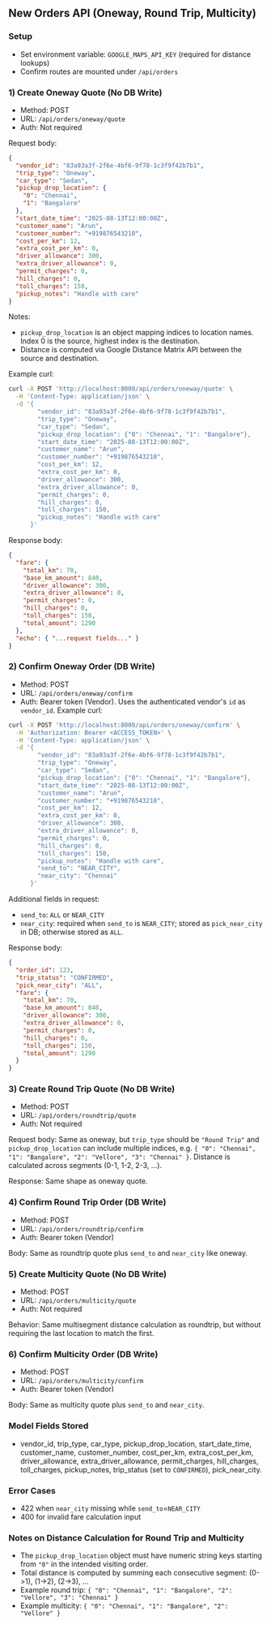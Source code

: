 ## New Orders API (Oneway, Round Trip, Multicity)

### Setup
- Set environment variable: `GOOGLE_MAPS_API_KEY` (required for distance lookups)
- Confirm routes are mounted under `/api/orders`

### 1) Create Oneway Quote (No DB Write)
- Method: POST
- URL: `/api/orders/oneway/quote`
- Auth: Not required

Request body:
```json
{
  "vendor_id": "83a93a3f-2f6e-4bf6-9f78-1c3f9f42b7b1",
  "trip_type": "Oneway",
  "car_type": "Sedan",
  "pickup_drop_location": {
    "0": "Chennai",
    "1": "Bangalore"
  },
  "start_date_time": "2025-08-13T12:00:00Z",
  "customer_name": "Arun",
  "customer_number": "+919876543210",
  "cost_per_km": 12,
  "extra_cost_per_km": 0,
  "driver_allowance": 300,
  "extra_driver_allowance": 0,
  "permit_charges": 0,
  "hill_charges": 0,
  "toll_charges": 150,
  "pickup_notes": "Handle with care"
}
```

Notes:
- `pickup_drop_location` is an object mapping indices to location names. Index 0 is the source, highest index is the destination.
- Distance is computed via Google Distance Matrix API between the source and destination.

Example curl:
```bash
curl -X POST 'http://localhost:8000/api/orders/oneway/quote' \
  -H 'Content-Type: application/json' \
  -d '{
        "vendor_id": "83a93a3f-2f6e-4bf6-9f78-1c3f9f42b7b1",
        "trip_type": "Oneway",
        "car_type": "Sedan",
        "pickup_drop_location": {"0": "Chennai", "1": "Bangalore"},
        "start_date_time": "2025-08-13T12:00:00Z",
        "customer_name": "Arun",
        "customer_number": "+919876543210",
        "cost_per_km": 12,
        "extra_cost_per_km": 0,
        "driver_allowance": 300,
        "extra_driver_allowance": 0,
        "permit_charges": 0,
        "hill_charges": 0,
        "toll_charges": 150,
        "pickup_notes": "Handle with care"
      }'
```

Response body:
```json
{
  "fare": {
    "total_km": 70,
    "base_km_amount": 840,
    "driver_allowance": 300,
    "extra_driver_allowance": 0,
    "permit_charges": 0,
    "hill_charges": 0,
    "toll_charges": 150,
    "total_amount": 1290
  },
  "echo": { "...request fields..." }
}
```

### 2) Confirm Oneway Order (DB Write)
- Method: POST
- URL: `/api/orders/oneway/confirm`
- Auth: Bearer token (Vendor). Uses the authenticated vendor's `id` as `vendor_id`.
Example curl:
```bash
curl -X POST 'http://localhost:8000/api/orders/oneway/confirm' \
  -H 'Authorization: Bearer <ACCESS_TOKEN>' \
  -H 'Content-Type: application/json' \
  -d '{
        "vendor_id": "83a93a3f-2f6e-4bf6-9f78-1c3f9f42b7b1",
        "trip_type": "Oneway",
        "car_type": "Sedan",
        "pickup_drop_location": {"0": "Chennai", "1": "Bangalore"},
        "start_date_time": "2025-08-13T12:00:00Z",
        "customer_name": "Arun",
        "customer_number": "+919876543210",
        "cost_per_km": 12,
        "extra_cost_per_km": 0,
        "driver_allowance": 300,
        "extra_driver_allowance": 0,
        "permit_charges": 0,
        "hill_charges": 0,
        "toll_charges": 150,
        "pickup_notes": "Handle with care",
        "send_to": "NEAR_CITY",
        "near_city": "Chennai"
      }'
```


Additional fields in request:
- `send_to`: `ALL` or `NEAR_CITY`
- `near_city`: required when `send_to` is `NEAR_CITY`; stored as `pick_near_city` in DB; otherwise stored as `ALL`.

Response body:
```json
{
  "order_id": 123,
  "trip_status": "CONFIRMED",
  "pick_near_city": "ALL",
  "fare": {
    "total_km": 70,
    "base_km_amount": 840,
    "driver_allowance": 300,
    "extra_driver_allowance": 0,
    "permit_charges": 0,
    "hill_charges": 0,
    "toll_charges": 150,
    "total_amount": 1290
  }
}
```

### 3) Create Round Trip Quote (No DB Write)
- Method: POST
- URL: `/api/orders/roundtrip/quote`
- Auth: Not required

Request body: Same as oneway, but `trip_type` should be `"Round Trip"` and `pickup_drop_location` can include multiple indices, e.g. `{ "0": "Chennai", "1": "Bangalore", "2": "Vellore", "3": "Chennai" }`. Distance is calculated across segments (0-1, 1-2, 2-3, ...).

Response: Same shape as oneway quote.

### 4) Confirm Round Trip Order (DB Write)
- Method: POST
- URL: `/api/orders/roundtrip/confirm`
- Auth: Bearer token (Vendor)

Body: Same as roundtrip quote plus `send_to` and `near_city` like oneway.

### 5) Create Multicity Quote (No DB Write)
- Method: POST
- URL: `/api/orders/multicity/quote`
- Auth: Not required

Behavior: Same multisegment distance calculation as roundtrip, but without requiring the last location to match the first.

### 6) Confirm Multicity Order (DB Write)
- Method: POST
- URL: `/api/orders/multicity/confirm`
- Auth: Bearer token (Vendor)

Body: Same as multicity quote plus `send_to` and `near_city`.

### Model Fields Stored
- vendor_id, trip_type, car_type, pickup_drop_location, start_date_time, customer_name, customer_number, cost_per_km, extra_cost_per_km, driver_allowance, extra_driver_allowance, permit_charges, hill_charges, toll_charges, pickup_notes, trip_status (set to `CONFIRMED`), pick_near_city.

### Error Cases
- 422 when `near_city` missing while `send_to`=`NEAR_CITY`
- 400 for invalid fare calculation input

### Notes on Distance Calculation for Round Trip and Multicity
- The `pickup_drop_location` object must have numeric string keys starting from `"0"` in the intended visiting order.
- Total distance is computed by summing each consecutive segment: (0->1), (1->2), (2->3), ...
- Example round trip: `{ "0": "Chennai", "1": "Bangalore", "2": "Vellore", "3": "Chennai" }`
- Example multicity: `{ "0": "Chennai", "1": "Bangalore", "2": "Vellore" }`



